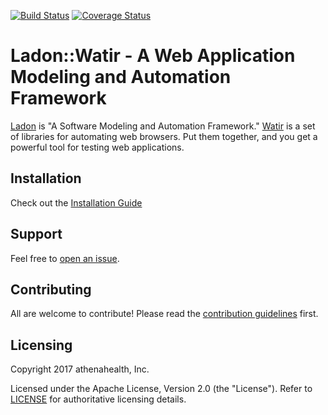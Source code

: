 [![Build Status](https://travis-ci.org/LadonFramework/ladon-watir.svg?branch=master)](https://travis-ci.org/LadonFramework/ladon-watir.svg?branch=master)
[![Coverage Status](https://coveralls.io/repos/github/LadonFramework/ladon-watir/badge.svg?branch=master)](https://coveralls.io/github/LadonFramework/ladon-watir?branch=master)

# Ladon::Watir - A Web Application Modeling and Automation Framework

[Ladon](https://github.com/athenahealth/ladon) is "A Software Modeling and Automation Framework." [Watir](http://watir.github.io/) is a set of libraries for automating web browsers. Put them together, and you get a powerful tool for testing web applications.

## Installation

Check out the [Installation Guide](https://github.com/athenahealth/ladon-watir/wiki/Installation)

## Support

Feel free to [open an issue](https://github.com/athenahealth/ladon-watir/issues/new).

## Contributing

All are welcome to contribute! Please read the [contribution guidelines](CONTRIBUTING.md) first.

## Licensing

Copyright 2017 athenahealth, Inc.

Licensed under the Apache License, Version 2.0 (the "License"). Refer to [LICENSE](LICENSE) for authoritative licensing details.
